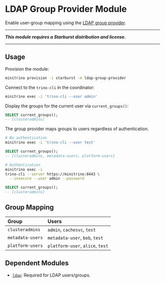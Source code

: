 # LDAP Group Provider Module

Enable user-group mapping using the [LDAP group
provider](https://docs.starburst.io/latest/security/ldap-group-provider.html).

______________________________________________________________________

***This module requires a Starburst distribution and license.***

______________________________________________________________________

## Usage

Provision the module:

```sh
minitrino provision -i starburst -m ldap-group-provider
```

Connect to the `trino-cli` in the coordinator:

```sh
minitrino exec -i 'trino-cli --user admin'
```

Display the groups for the current user via `current_groups()`:

```sql
SELECT current_groups();
-- [clusteradmins]
```

The group provider maps groups to users regardless of authentication.

```sh
# No authentication
minitrino exec -i 'trino-cli --user test'
```

```sql
SELECT current_groups();
-- [clusteradmins, metadata-users, platform-users] 
```

```sh
# Authentication
minitrino exec -i
trino-cli --server https://minitrino:8443 \
  --insecure --user admin --password
```

```sql
SELECT current_groups();
-- [clusteradmins]
```

## Group Mapping

| Group | Users |
|:-------------------|:---------------------------------|
| `clusteradmins` | `admin`, `cachesvc`, `test` |
| `metadata-users` | `metadata-user`, `bob`, `test` |
| `platform-users` | `platform-user`, `alice`, `test` |

## Dependent Modules

- [`ldap`](../../security/ldap/readme.md): Required for LDAP users/groups.
